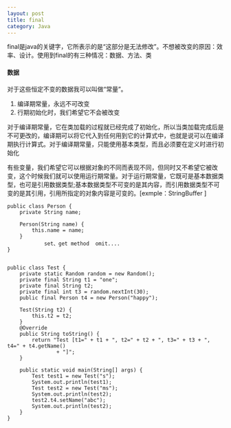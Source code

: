 ```yaml
---
layout: post
title: final 
category: Java
---
```


final是java的关键字，它所表示的是“这部分是无法修改”。不想被改变的原因：效率、设计。使用到final的有三种情况：数据、方法、类   

#### 数据  
对于这些恒定不变的数据我可以叫做“常量”。
1. 编译期常量，永远不可改变
2. 行期初始化时，我们希望它不会被改变

对于编译期常量，它在类加载的过程就已经完成了初始化，所以当类加载完成后是不可更改的，编译期可以将它代入到任何用到它的计算式中，也就是说可以在编译期执行计算式。对于编译期常量，只能使用基本类型，而且必须要在定义时进行初始化 <br/>    

有些变量，我们希望它可以根据对象的不同而表现不同，但同时又不希望它被改变，这个时候我们就可以使用运行期常量。对于运行期常量，它既可是基本数据类型，也可是引用数据类型;基本数据类型不可变的是其内容，而引用数据类型不可变的是其引用，引用所指定的对象内容是可变的。[exmple：StringBuffer ]  <br/>  

	
	public class Person {
		private String name;
	
		Person(String name) {
			this.name = name;
		}
                set、get method  omit....	
	}

        
	public class Test {
		private static Random random = new Random();
		private final String t1 = "one"; 
		private final String t2; 
		private final int t3 = random.nextInt(30); 
		public final Person t4 = new Person("happy"); 
	
		Test(String t2) {
			this.t2 = t2;
		}
		@Override
		public String toString() {
			return "Test [t1=" + t1 + ", t2=" + t2 + ", t3=" + t3 + ", t4=" + t4.getName()
					+ "]";
		}
	
		public static void main(String[] args) {
			Test test1 = new Test("s");
			System.out.println(test1);
			Test test2 = new Test("ms");
			System.out.println(test2);
			test2.t4.setName("abc");
			System.out.println(test2);
		}
	}

